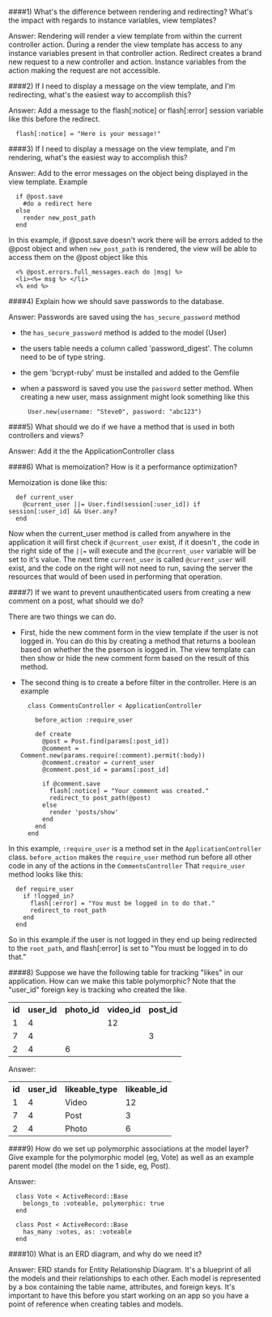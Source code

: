 

####1) What's the difference between rendering and redirecting? What's the impact with regards to instance variables, view templates?

Answer: Rendering will render a view template from within the current controller action. During a render the view template has access to any instance variables present in that controller action. Redirect creates a brand new request to a new controller and action. Instance variables from the action making the request are not accessible.

####2) If I need to display a message on the view template, and I'm redirecting, what's the easiest way to accomplish this?

Answer: Add a message to the flash[:notice] or flash[:error] session variable like this before the redirect.
      
      flash[:notice] = "Here is your message!"

####3) If I need to display a message on the view template, and I'm rendering, what's the easiest way to accomplish this?

Answer: Add to the error messages on the object being displayed in the view template. Example
      
      if @post.save
        #do a redirect here
      else
        render new_post_path
      end

In this example, if @post.save doesn't work there will be errors added to the @post object and when `new_post_path` is rendered, the view will be able to access them on the @post object like this
      
      <% @post.errors.full_messages.each do |msg| %>
      <li><%= msg %> </li>
      <% end %>

####4) Explain how we should save passwords to the database.

Answer: Passwords are saved using the `has_secure_password` method

* the `has_secure_password` method is added to the model (User) 
* the users table needs a column called 'password_digest'. The column need to be of type string. 
* the gem 'bcrypt-ruby' must be installed and added to the Gemfile
* when a password is saved you use the `password` setter method. When creating a new user, mass assignment might look something like this
      
        User.new(username: "Steve0", password: "abc123")

####5) What should we do if we have a method that is used in both controllers and views?

Answer: Add it the the ApplicationController class

####6) What is memoization? How is it a performance optimization?

Memoization is done like this:
      
      def current_user
        @current_user ||= User.find(session[:user_id]) if session[:user_id] && User.any?
      end

Now when the current_user method is called from anywhere in the application it will first check if `@current_user` exist, if it doesn't , the code in the right side of the `||=` will execute and the `@current_user` variable will be set to it's value. The next time `current_user` is called `@current_user` will exist, and the code on the right will not need to run, saving the server the resources that would of been used in performing that operation. 

####7) If we want to prevent unauthenticated users from creating a new comment on a post, what should we do?

There are two things we can do. 
* First, hide the new comment form in the view template if the user is not logged in. You can do this by creating a method that returns a boolean based on whether the the pserson is logged in. The view template can then show or hide the new comment form based on the result of this method.
* The second thing is to create a before filter in the controller. Here is an example
      
        class CommentsController < ApplicationController

          before_action :require_user

          def create
            @post = Post.find(params[:post_id])
            @comment = Comment.new(params.require(:comment).permit(:body))
            @comment.creator = current_user
            @comment.post_id = params[:post_id]
            
            if @comment.save
              flash[:notice] = "Your comment was created."
              redirect_to post_path(@post)
            else
              render 'posts/show'
            end
          end
        end

In this example, `:require_user` is a method set in the `ApplicationController` class. `before_action` makes the `require_user` method run before all other code in any of the actions in the `CommentsController` That `require_user` method looks like this:
      
      def require_user
        if !logged_in?
          flash[:error] = "You must be logged in to do that."
          redirect_to root_path
        end
      end

So in this example.if the user is not logged in they end up being redirected to the `root_path`, and flash[:error] is set to "You must be logged in to do that."


####8) Suppose we have the following table for tracking "likes" in our application. How can we make this table polymorphic? Note that the "user_id" foreign key is tracking who created the like.

<table>
<tr>
<th>id</th><th>user_id</th><th>photo_id</th><th>video_id</th><th>post_id</th>   
</tr>
<tr>
<td>1</td><td>4</td><td> </td><td>12</td><td> </td>   
</tr>
<tr>
<td>7</td><td>4</td><td> </td><td> </td><td>3</td>   
</tr>
<tr>
<td>2</td><td>4</td><td>6</td><td> </td><td> </td>   
</tr>
</table>

Answer:
<table>
<tr>
<th>id</th><th>user_id</th><th>likeable_type</th><th>likeable_id</th>   
</tr>
<tr>
<td>1</td><td>4</td><td>Video</td><td>12</td>   
</tr>
<tr>
<td>7</td><td>4</td><td>Post</td><td>3</td>   
</tr>
<tr>
<td>2</td><td>4</td><td>Photo</td><td>6</td>   
</tr>
</table>



####9) How do we set up polymorphic associations at the model layer? Give example for the polymorphic model (eg, Vote) as well as an example parent model (the model on the 1 side, eg, Post).

Answer:
      
      class Vote < ActiveRecord::Base
        belongs_to :voteable, polymorphic: true
      end

      class Post < ActiveRecord::Base
        has_many :votes, as: :voteable
      end

####10) What is an ERD diagram, and why do we need it?

Answer: ERD stands for Entity Relationship Diagram. It's a blueprint of all the models and their relationships to each other. Each model is represented by a box containing the table name, attributes, and foreign keys. It's important to have this before you start working on an app so you have a point of reference when creating tables and models.
